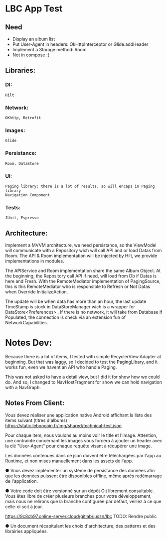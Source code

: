 # LBC App Test
## Need
- Display an album list
- Put User-Agent in headers: OkHttpInterceptor or Glide.addHeader
- Implement a Storage method: Room
- Not in compose :(

## Libraries:
### DI:
    Hilt
### Network:
    OKhttp, Retrofit
### Images:
    Glide
### Persistance:
    Room, DataStore

### UI:
    Paging library: there is a lot of results, so will encaps in Paging library
    Navigation Component

### Tests:
    JUnit, Espresso

## Architecture:
Implement a MVVM architecture, we need persistance, so the ViewModel will communicate with a Repository wich will call API and or load Datas from Room. 
The API & Room implementation will be injected by Hilt, we provide implementations in modules.

The APIService and Room implementation share the same Album Object.
At the beginning, the Repository call API if need, will load from Db if Datas is here and Fresh. 
With the RemoteMediator implementation of PagingSource, this is this RemoteMediator who is responsible to Refresh or Not Datas when Override InitializeAction.

The update will be when data has more than an hour, the last update TimeStamp is stock in DataStoreManager wich is a wrapper for DataStore\<Preferences\> . 
If there is no network, it will take from Database if Populated, the connection is check via an extension fun of NetworkCapabilities.

# Notes Dev: 
Because there is a lot of items, I tested with simple RecyclerView.Adapter at beginning. 
But that was laggy, so I decided to test the PagingLibary, and it works fun, even we havent an API who handle Paging.

This was not asked to have a detail view, but I did it for show how we could do. And so, I changed to NavHostFragment for show we can hold navigation with a NavGraph.



## Notes From  Client:
Vous devez réaliser une application native Android affichant la liste des items suivant (titres
d'albums) : https://static.leboncoin.fr/img/shared/technical-test.json

Pour chaque item, nous voulons au moins voir le title et l'image. Attention, une contrainte
concernant les images vous forcera à ajouter un header avec la clé "User-Agent" pour chaque
requête visant à récupérer une image.

Les données contenues dans ce json doivent être téléchargées par l'app au Runtime, et non
mises manuellement dans les assets de l'app.

● Vous devez implémenter un système de persistance des données afin que les données
puissent être disponibles offline, même après redémarrage de l'application.

● Votre code doit être versionné sur un dépôt Git librement consultable. Vous êtes libre de
créer plusieurs branches pour votre développement, mais nous ne relirons que la branche
configurée par défaut, veillez à ce que celle-ci soit à jour.

https://9c8cb97.online-server.cloud/gitlab/juszn/lbc
TODO: Rendre public

● Un document récapitulant les choix d'architecture, des patterns et des librairies
appliquées.



